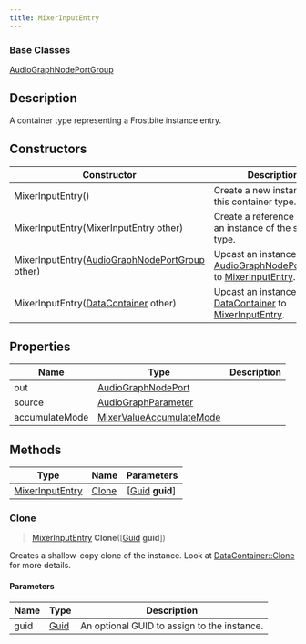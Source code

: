 ```yaml
---
title: MixerInputEntry
---
```

### Base Classes

[AudioGraphNodePortGroup](AudioGraphNodePortGroup)

## Description

A container type representing a Frostbite instance entry.

## Constructors

| Constructor                                                                | Description                                                                                                           |
| -------------------------------------------------------------------------- | --------------------------------------------------------------------------------------------------------------------- |
| MixerInputEntry()                                                          | Create a new instance of this container type.                                                                         |
| MixerInputEntry(MixerInputEntry other)                                     | Create a reference copy of an instance of the same type.                                                              |
| MixerInputEntry([AudioGraphNodePortGroup](AudioGraphNodePortGroup) other)  | Upcast an instance of type [AudioGraphNodePortGroup](AudioGraphNodePortGroup) to [MixerInputEntry](MixerInputEntry).  |
| MixerInputEntry([DataContainer](/vext/ref/shared/class/datacontainer) other) | Upcast an instance of type [DataContainer](/vext/ref/shared/class/datacontainer) to [MixerInputEntry](MixerInputEntry). |

## Properties

| Name           | Type                                                 | Description |
| -------------- | ---------------------------------------------------- | ----------- |
| out            | [AudioGraphNodePort](AudioGraphNodePort)             |             |
| source         | [AudioGraphParameter](AudioGraphParameter)           |             |
| accumulateMode | [MixerValueAccumulateMode](MixerValueAccumulateMode) |             |

## Methods

| Type                               | Name            | Parameters                                     |
| ---------------------------------- | --------------- | ---------------------------------------------- |
| [MixerInputEntry](MixerInputEntry) | [Clone](#clone) | \[[Guid](/vext/ref/shared/class/guid) **guid**\] |

### Clone

> [MixerInputEntry](MixerInputEntry) **Clone**(\[[Guid](/vext/ref/shared/class/guid) **guid**\])

Creates a shallow-copy clone of the instance. Look at [DataContainer::Clone](/vext/ref/shared/class/datacontainer#clone) for more details.

#### Parameters

| Name | Type         | Description                                 |
| ---- | ------------ | ------------------------------------------- |
| guid | [Guid](Guid) | An optional GUID to assign to the instance. |
